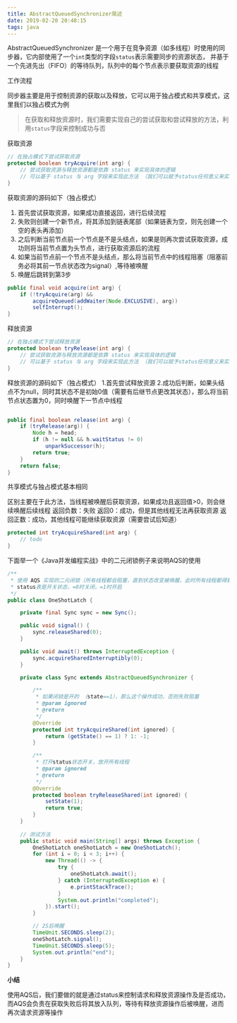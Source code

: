 ```yaml
---
title: AbstractQueuedSynchronizer简述
date: 2019-02-20 20:48:15
tags: java
---
```


AbstractQueuedSynchronizer 是一个用于在竞争资源（如多线程）时使用的同步器，它内部使用了一个`int`类型的字段`status`表示需要同步的资源状态， 并基于一个先进先出（FIFO）的等待队列，队列中的每个节点表示要获取资源的线程

工作流程

同步器主要是用于控制资源的获取以及释放，它可以用于独占模式和共享模式，这里我们以独占模式为例

>  在获取和释放资源时，我们需要实现自己的尝试获取和尝试释放的方法，利用`status`字段来控制成功与否

<!-- more -->

获取资源

```java
// 在独占模式下尝试获取资源
protected boolean tryAcquire(int arg) {
    // 尝试获取资源与释放资源都是依靠 status 来实现具体的逻辑
    // 可以基于 status 与 arg 字段来实现此方法 （我们可以赋予status任何意义来实现逻辑）
}
```

获取资源的源码如下（独占模式）
1. 首先尝试获取资源，如果成功直接返回，进行后续流程
2. 失败则创建一个新节点，将其添加到链表尾部（如果链表为空，则先创建一个空的表头再添加）
3. 之后判断当前节点前一个节点是不是头结点，如果是则再次尝试获取资源，成功则将当前节点置为头节点，进行获取资源后的流程
4. 如果当前节点前一个节点不是头结点，那么将当前节点中的线程阻塞（阻塞前务必将其前一节点状态改为signal）,等待被唤醒
5. 唤醒后跳转到第3步

```java
public final void acquire(int arg) {
    if (!tryAcquire(arg) &&
        acquireQueued(addWaiter(Node.EXCLUSIVE), arg))
        selfInterrupt();
}
```

释放资源

```java
// 在独占模式下尝试释放资源
protected boolean tryRelease(int arg) {
    // 尝试获取资源与释放资源都是依靠 status 来实现具体的逻辑
    // 可以基于 status 与 arg 字段来实现此方法 （我们可以赋予status任何意义来实现逻辑）
}
```

释放资源的源码如下（独占模式）
1.首先尝试释放资源
2.成功后判断，如果头结点不为null，同时其状态不是初始0值（需要有后继节点更改其状态），那么将当前节点状态置为0，同时唤醒下一节点中线程

```java

public final boolean release(int arg) {
    if (tryRelease(arg)) {
        Node h = head;
        if (h != null && h.waitStatus != 0)
            unparkSuccessor(h);
        return true;
    }
    return false;
}
```



共享模式与独占模式基本相同

区别主要在于此方法，当线程被唤醒后获取资源，如果成功且返回值>0，则会继续唤醒后续线程
返回负数：失败
返回0：成功，但是其他线程无法再获取资源
返回正数：成功，其他线程可能继续获取资源（需要尝试后知道）

```java
protected int tryAcquireShared(int arg) {
    // todo
}
```



下面举一个《Java并发编程实战》中的二元闭锁例子来说明AQS的使用

```java
/**
 * 使用 AQS 实现的二元闭锁（所有线程都会阻塞，直到状态改变被唤醒，此时所有线程都得到执行）
 * status表是开关状态，=0时关闭，=1时开启
 */
public class OneShotLatch {

    private final Sync sync = new Sync();

    public void signal() {
        sync.releaseShared(0);
    }

    public void await() throws InterruptedException {
        sync.acquireSharedInterruptibly(0);
    }

    private class Sync extends AbstractQueuedSynchronizer {

        /**
         * 如果闭锁是开的 （state==1），那么这个操作成功，否则失败阻塞
         * @param ignored
         * @return
         */
        @Override
        protected int tryAcquireShared(int ignored) {
            return (getState() == 1) ? 1: -1;
        }

        /**
         * 打开status状态开关，放开所有线程
         * @param ignored
         * @return
         */
        @Override
        protected boolean tryReleaseShared(int ignored) {
            setState(1);
            return true;
        }
    }
    
    // 测试方法
    public static void main(String[] args) throws Exception {
        OneShotLatch oneShotLatch = new OneShotLatch();
        for (int i = 0; i < 3; i++) {
            new Thread(() -> {
                try {
                    oneShotLatch.await();
                } catch (InterruptedException e) {
                    e.printStackTrace();
                }
                System.out.println("completed");
            }).start();
        }

        // 2S后唤醒
        TimeUnit.SECONDS.sleep(2);
        oneShotLatch.signal();
        TimeUnit.SECONDS.sleep(5);
        System.out.println("end");
    }
}
```

**小结**

使用AQS后，我们要做的就是通过status来控制请求和释放资源操作及是否成功，而AQS会负责在获取失败后将其放入队列，等待有释放资源操作后被唤醒，进而再次请求资源等操作

